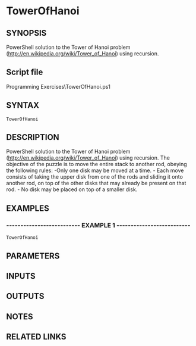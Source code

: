 # TowerOfHanoi

## SYNOPSIS
PowerShell solution to the Tower of Hanoi problem (http://en.wikipedia.org/wiki/Tower_of_Hanoi) using recursion.

## Script file
Programming Exercises\TowerOfHanoi.ps1

## SYNTAX

```
TowerOfHanoi
```

## DESCRIPTION
PowerShell solution to the Tower of Hanoi problem (http://en.wikipedia.org/wiki/Tower_of_Hanoi) using recursion.
The objective of the puzzle is to move the entire stack to another rod, obeying the following rules:
    -Only one disk may be moved at a time.
    - Each move consists of taking the upper disk from one of the rods and sliding it onto another rod, on top of the other disks that may already be present on that rod.
    - No disk may be placed on top of a smaller disk.

## EXAMPLES

### -------------------------- EXAMPLE 1 --------------------------
```
TowerOfHanoi
```

## PARAMETERS

## INPUTS

## OUTPUTS

## NOTES

## RELATED LINKS

